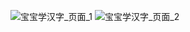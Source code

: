 ![宝宝学汉字_页面_1](https://picdl.sunbangyan.cn/2023/11/07/5f0b7ef408966fb1d0d6fb5d404eb30d.jpg)
![宝宝学汉字_页面_2](https://picst.sunbangyan.cn/2023/11/07/d85aaaeeb9178af6a9f20a1bbabe7de6.jpg)
